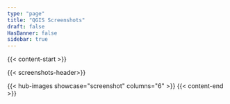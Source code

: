```yaml
---
type: "page"
title: "QGIS Screenshots"
draft: false
HasBanner: false
sidebar: true
---
```

{{< content-start  >}}

{{< screenshots-header>}}

{{< hub-images showcase="screenshot" columns="6" >}}
{{< content-end  >}}
